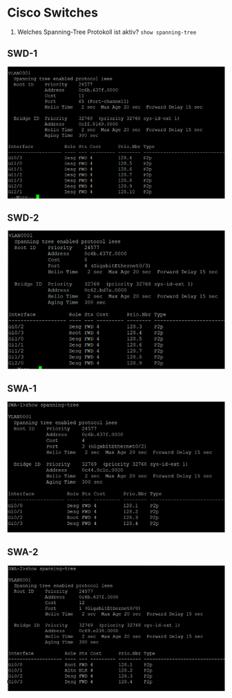 # Cisco Switches

1. Welches Spanning-Tree Protokoll ist aktiv?
 `show spanning-tree`

## SWD-1
![SWD1](image.png)

## SWD-2
![SWD2](image-1.png)

## SWA-1
![SWA1](image-2.png)

## SWA-2
![SWA2](image-3.png)